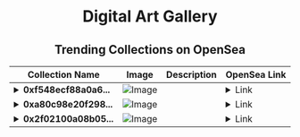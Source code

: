 <div align="center">

# Digital Art Gallery

## Trending Collections on OpenSea

| Collection Name                       | Image                                                                                     | Description                       | OpenSea Link                                                                                          |
|---------------------------------------|-------------------------------------------------------------------------------------------|-----------------------------------|--------------------------------------------------------------------------------------------------------|
| **<details><summary>0xf548ecf88a0a6...</summary>0xf548ecf88a0a67e719af12db33e0d4f799164407</details>** | ![Image](https://i.seadn.io/s/raw/files/80badb2077915f9d0d99033405e53697.gif?w=500&auto=format?w=200&auto=format) |  | <details><summary>Link</summary>[0xf548ecf88a0a67e719af12db33e0d4f799164407](https://opensea.io/collection/0xf548ecf88a0a67e719af12db33e0d4f799164407)</details> |
| **<details><summary>0xa80c98e20f298...</summary>0xa80c98e20f298b0cc6aabe814d9e029c7682e064</details>** | ![Image](https://i.seadn.io/s/raw/files/80badb2077915f9d0d99033405e53697.gif?w=500&auto=format?w=200&auto=format) |  | <details><summary>Link</summary>[0xa80c98e20f298b0cc6aabe814d9e029c7682e064](https://opensea.io/collection/0xa80c98e20f298b0cc6aabe814d9e029c7682e064)</details> |
| **<details><summary>0x2f02100a08b05...</summary>0x2f02100a08b05849745503e757658d129dd31288</details>** | ![Image](https://i.seadn.io/s/raw/files/80badb2077915f9d0d99033405e53697.gif?w=500&auto=format?w=200&auto=format) |  | <details><summary>Link</summary>[0x2f02100a08b05849745503e757658d129dd31288](https://opensea.io/collection/0x2f02100a08b05849745503e757658d129dd31288)</details> |

</div>